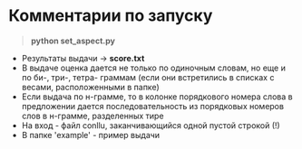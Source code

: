 # Комментарии по запуску

> **python set_aspect.py**

* Результаты выдачи -> **score.txt**
* В выдаче оценка дается не только по одиночным словам, но еще и по би-, три-, тетра- граммам (если они встретились в списках с весами, расположенными в папке)
* Если выдача по н-грамме, то в колонке порядкового номера слова в предложении дается последовательность из порядковых номеров слов в н-грамме, разделенных тире
* На вход - файл conllu, заканчивающийся одной пустой строкой (!)
* В папке 'example' - пример выдачи

